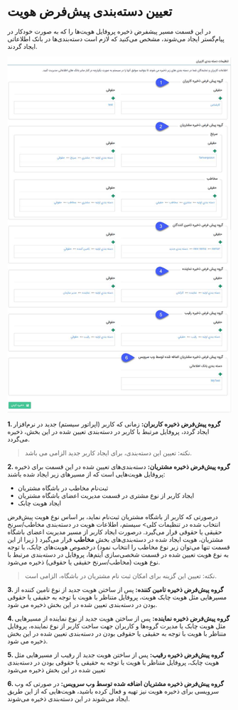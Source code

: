 # تعیین دسته‌‌‌بندی پیش‌فرض هویت 

در این قسمت مسیر پیشفرض ذخیره پروفایل هویت‌ها را که به صورت خودکار در پیام‌گستر ایجاد می‌شوند، مشخص می‌کنید که لازم است دسته‌بندی‌ها در بانک اطلاعاتی ایجاد گردند.

![](UserCategory.png)

**1. گروه پیش‌فرض ذخیره کاربران:** زمانی که کاربر (اپراتور سیستم) جدید در نرم‌افزار ایجاد گردد، پروفایل مرتبط با کاربر در دسته‌بندی تعیین شده در این بخش، ذخیره می‌گردد.

>   نکته: تعیین این دسته‌بندی، برای ایجاد کاربر جدید الزامی می باشد.

**2. گروه پیش‌فرض ذخیره مشتریان:** دسته‌بندی‌های تعیین شده در این قسمت برای ذخیره پروفایل هویت‌هایی است که از مسیرهای زیر ایجاد شده باشند:
- ثبت‌نام مخاطب در باشگاه مشتریان 
- ایجاد کاربر از نوع مشتری در قسمت مدیریت اعضای باشگاه مشتریان
- ایجاد هویت چابک

درصورتی که کاربر از باشگاه مشتریان ثبت‌نام نماید، بر اساس نوع هویت پیش‌فرض انتخاب شده در تنظیمات کلی> سیستم، اطلاعات هویت در دسته‌بندی مخاطب/سرنخ حقیقی یا حقوقی قرار می‌گیرد. درصورت ایجاد کاربر از مسیر مدیریت اعضای باشگاه مشتریان، هویت ایجاد شده در دسته‌بندی‌های بخش **مخاطب** قرار می‌گیرد ( زیرا از این قسمت تنها می‌توان زیر نوع مخاطب را انتخاب نمود) 
درخصوص هویت‌های چابک، با توجه به نوع هویت تعیین شده در قسمت شخصی‌سازی آیتم‌ها، پروفایل در دسته‌بندی مرتبط با نوع هویت (مخاطب/سرنخ حقیقی یا حقوقی) ذخیره می‌شود.

> نکته: تعیین این گزینه برای امکان ثبت نام مشتریان در باشگاه، الزامی است.


**3. گروه پیش‌فرض ذخیره تامین کننده:** پس از ساختن هویت جدید از نوع تامین کننده از مسیرهایی مثل هویت چابک هویت، پروفایل متناظر با هویت با توجه به حقیقی یا حقوقی بودن در دسته‌بندی تعیین شده در این بخش ذخیره می شود.

**4. گروه پیش‌فرض ذخیره نماینده:** پس از ساختن هویت جدید از نوع نماینده از مسیرهایی مثل هویت چابک یا مدیرت گروه‌ها و کاربران جهت ساخت کاربر از نوع نماینده، پروفایل متناظر با هویت با توجه به حقیقی یا حقوقی بودن در دسته‌بندی تعیین شده در این بخش ذخیره می شود. 

**5. گروه پیش‌فرض ذخیره رقیب:**  پس از ساختن هویت جدید از رقیب از مسیرهایی مثل هویت چابک، پروفایل متناظر با هویت با توجه به حقیقی یا حقوقی بودن در دسته‌بندی تعیین شده در این بخش ذخیره می‌شود

**6. گروه پیش‌فرض ذخیره مشتریان اضافه شده توسط وب سرویس:** در صورتی که وب سرویسی برای ذخیره هویت نیز تهیه و فعال کرده باشید، هویت‌هایی که از این طریق ایجاد می‌شوند در این دسته‌بندی ذخیره می‌شوند.
